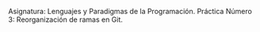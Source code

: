 Asignatura: Lenguajes y Paradigmas de la Programación.
Práctica Número 3: Reorganización de ramas en Git.
